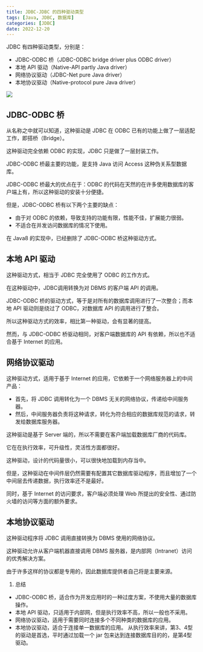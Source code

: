 ```yaml
---
title: JDBC-JDBC 的四种驱动类型
tags: [Java, JDBC, 数据库]
categories: [JDBC]
date: 2022-12-20
---
```


JDBC 有四种驱动类型，分别是：

- JDBC-ODBC 桥（JDBC-ODBC bridge driver plus ODBC driver）
- 本地 API 驱动（Native-API partly Java driver）
- 网络协议驱动（JDBC-Net pure Java driver）
- 本地协议驱动（Native-protocol pure Java driver）

![](https://i.328888.xyz/2022/12/20/AHiLk.png)
 

## JDBC-ODBC 桥

从名称之中就可以知道，这种驱动是 JDBC 在 ODBC 已有的功能上做了一层适配工作，即搭桥（Bridge）。

这种驱动完全依赖 ODBC 的实现，JDBC 只是做了一层封装工作。

JDBC-ODBC 桥最主要的功能，是支持 Java 访问 Access 这种伪关系型数据库。

JDBC-ODBC 桥最大的优点在于：ODBC 的代码在天然的在许多使用数据库的客户端上有，所以这种驱动的安装十分便捷。

 

但是，JDBC-ODBC 桥有以下两个主要的缺点：

- 由于对 ODBC 的依赖，导致支持的功能有限，性能不佳，扩展能力很弱。
- 不适合在并发访问数据库的情况下使用。

在 Java8 的实现中，已经删除了 JDBC-ODBC 桥这种驱动方式。

 

 

## 本地 API 驱动

这种驱动方式，相当于 JDBC 完全使用了 ODBC 的工作方式。

在这种驱动中，JDBC调用转换为对 DBMS 的客户端 API 的调用。

JDBC-ODBC 桥的驱动方式，等于是对所有的数据库调用进行了一次整合；而本地 API 驱动则是绕过了 ODBC，对数据库 API 的调用进行了整合。

所以这种驱动方式的效率，相比第一种驱动，会有显著的提高。

然而，与 JDBC-ODBC 桥驱动相同，对客户端数据库的 API 有依赖，所以也不适合基于 Internet 的应用。

 

 

## 网络协议驱动

这种驱动方式，适用于基于 Internet 的应用，它依赖于一个网络服务器上的中间产品：

- 首先，将 JDBC 调用转化为一个 DBMS 无关的网络协议，传递给中间服务器。
- 然后，中间服务器负责将这种请求，转化为符合相应的数据库规范的请求，转发给数据库服务器。
 

这种驱动是基于 Server 端的，所以不需要在客户端加载数据库厂商的代码库。

它在在执行效率，可升级性，灵活性方面都很好。

这种驱动，设计的代码量很小，可以很快地加载到内存当中。

 

但是，这种驱动在中间件层仍然需要有配置其它数据库驱动程序，而且增加了一个中间层去传递数据，执行效率还不是最好。

同时，基于 Internet 的访问要求，客户端必须处理 Web 所提出的安全性、通过防火墙的访问等方面的额外要求。

 

 

## 本地协议驱动

这种驱动程序将 JDBC 调用直接转换为 DBMS 使用的网络协议。

这种驱动允许从客户端机器直接调用 DBMS 服务器，是内部网（Intranet）访问的优秀解决方案。

由于许多这样的协议都是专用的，因此数据库提供者自己将是主要来源。

 

 

1. 总结

- JDBC-ODBC 桥，适合作为开发应用时的一种过度方案，不使用大量的数据库操作。
- 本地 API 驱动，只适用于内部网，但是执行效率不高，所以一般也不采用。
- 网络协议驱动，适用于需要同时连接多个不同种类的数据库的应用。
- 本地协议驱动，适合于连接单一数据库的应用。
从执行效率来讲，第3、4型的驱动是首选，平时通过加载一个 jar 包来达到连接数据库目的的，是第4型驱动。
